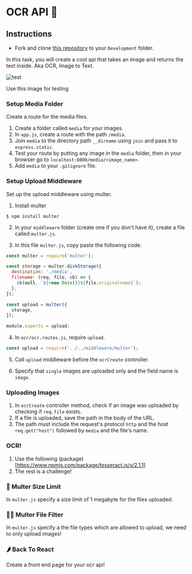 # OCR API 🤖

## Instructions

- Fork and clone [this repository](https://github.com/JoinCODED/Task-Express-M4-OCR/) to your `Development` folder.

In this task, you will create a cool api that takes an image and returns the text inside. Aka OCR, Image to Text.

![test](https://user-images.githubusercontent.com/84308096/166109225-c92c0ef5-cda1-42d7-9814-b860b148f2bb.png)

Use this image for testing

### Setup Media Folder

Create a route for the media files.

1. Create a folder called `media` for your images.
2. In `app.js`, create a route with the path `/media`.
3. Join `media` to the directory path `__dirname` using `join` and pass it to `express.static`.
4. Test your route by putting any image in the `media` folder, then in your browser go to `localhost:8000/media/<image_name>`.
5. Add `media` to your `.gitignore` file.

### Setup Upload Middleware

Set up the upload middleware using multer.

1. Install multer

```shell
$ npm install multer
```

2. In your `middleware` folder (create one if you don't have it), create a file called `multer.js`.

3. In this file `multer.js`, copy paste the following code:

```js
const multer = require('multer');

const storage = multer.diskStorage({
  destination: './media',
  filename: (req, file, cb) => {
    cb(null, `${+new Date()}${file.originalname}`);
  },
});

const upload = multer({
  storage,
});

module.exports = upload;
```

4. In `ocr/ocr.routes.js`, require `upload`.

```js
const upload = require('../../middleware/multer');
```

5. Call `upload` middleware before the `ocrCreate` controller.

6. Specify that `single` images are uploaded only and the field name is `image`.

### Uploading Images

1. In `ocrCreate` controller method, check if an image was uploaded by checking if `req.file` exists.
2. If a file is uploaded, save the path in the body of the URL.
3. The path must include the request's protocol `http` and the host `req.get("host")` followed by `media` and the file's name.

### OCR!

1. Use the following (package)[https://www.npmjs.com/package/tesseract.js/v/2.1.1]
2. The rest is a challenge!

### 🍋 Multer Size Limit

In `multer.js` specify a size limit of 1 megabyte for the files uploaded.

### 🤼‍♂️ Multer File Filter

In `multer.js` specify a the file types which are allowed to upload, we need to only upload images!

### 🌶 Back To React

Create a front end page for your ocr api!
